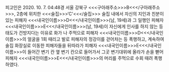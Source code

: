 피고인은 2020. 10. 7. 04:48경 서울 강북구 <<<구아래주소>>>B<<</구아래주소>>>, 2층에 위치한 <<<술집>>>‘C'<<</술집>>> 술집 내에서 자신의 지인과 친분이 있는 피해자 <<<내국인이름>>>D<<</내국인이름>>>(남, 19세)과 그 일행인 피해자 <<<내국인이름>>>E<<</내국인이름>>>(남, 19세)이 자신에게 인사를 하지 않는 등 태도가 건방지다는 이유로 화가 나 주먹으로 피해자 <<<내국인이름>>>D<<</내국인이름>>>의 얼굴을 1회 때리고 발로 피해자의 정강이를 걷어차는 등 폭행하고, 계속하여 술집 화장실로 이동한 피해자들을 뒤따라가 피해자 <<<내국인이름>>>E<<</내국인이름>>>이 들어간 변기 칸 옆 변기 칸으로 들어가서 그곳 변기대위에 올라가 손을 뻗어 피해자 <<<내국인이름>>>E<<</내국인이름>>>의 머리를 주먹으로 수회 때려 폭행하였다.
